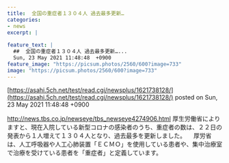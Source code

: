 ```yaml
---
title:  全国の重症者１３０４人 過去最多更新…  
categories:
- news
excerpt: |
  
feature_text: |
  ##  全国の重症者１３０４人 過去最多更新…...
  Sun, 23 May 2021 11:48:48  +0900
feature_image: "https://picsum.photos/2560/600?image=733"
image: "https://picsum.photos/2560/600?image=733"
---
```


[https://asahi.5ch.net/test/read.cgi/newsplus/1621738128/](https://asahi.5ch.net/test/read.cgi/newsplus/1621738128/)
posted on Sun, 23 May 2021 11:48:48  +0900

<!--more-->

http://news.tbs.co.jp/newseye/tbs_newseye4274906.html 厚生労働省によりますと、現在入院している新型コロナの感染者のうち、重症者の数は、２２日の発表から１人増えて１３０４人となり、過去最多を更新しました。 　厚労省は、人工呼吸器や人工心肺装置「ＥＣＭＯ」を使用している患者や、集中治療室で治療を受けている患者を「重症者」と定義しています。
